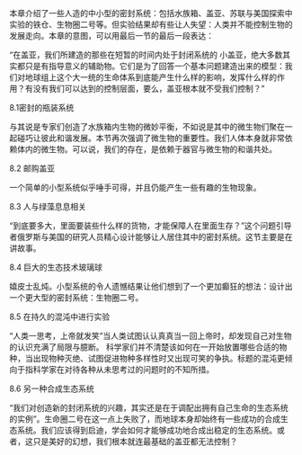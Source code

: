 本章介绍了一些人造的中小型的密封系统：包括水族箱、盖亚、苏联与美国探索中实验的铁仓、生物圈二号等。但实验结果却有些让人失望：人类并不能控制生物的发展走向。本章的意图，可以用最后一节的最后一段表达：



“在盖亚，我们所建造的那些在短暂的时间内处于封闭系统的 小盖亚，绝大多数其实都只是有指导意义的辅助物。它们是为了回答一个基本问题建造出来的模型：我们对地球组上这个大一统的生命体系到底能产生什么样的影响，发挥什么样的作用？有没有我们可以达到的控制层面，要么，盖亚根本就不受我们控制？”





8.1密封的瓶装系统



与其说是专家们创造了水族箱内生物的微妙平衡，不如说是其中的微生物们聚在一起碰巧让彼此和谐发展。本节再次强调了微生物的重要性。我们人体本身就非常依赖体内的微生物。可以说，我们的存在，是依赖于器官与微生物的和谐共处。



8.2 邮购盖亚



一个简单的小型系统似乎唾手可得，并且仍能产生一些有趣的生物现象。



8.3 人与绿藻息息相关



“到底要多大，里面要装些什么样的货物，才能保障人在里面生存？”这个问题引导者俄罗斯与美国的研究人员精心设计能够让人居住其中的密封系统。这节主要是在讲故事。



8.4 巨大的生态技术玻璃球



嬉皮士乱炖。小型系统的令人遗憾结果让他们想到了一个更加癫狂的想法：设计出一个更大型的密封系统：生物圈二号。



8.5 在持久的混沌中进行实验



“人类一思考，上帝就发笑”当人类试图认认真真当一回上帝时，却发现自己对生物的认识充满了局限与臆断。 科学家们并不清楚该如何在一开始放置哪些合适的物种，当出现物种灭绝、试图促进物种多样性时又出现可笑的争执。标题的混沌更倾向于指科学家在对待各种从未思考过的问题时的不知所措。



8.6 另一种合成生态系统



“我们对创造新的封闭系统的兴趣，其实还是在于调配出拥有自己生命的生态系统的实例”。生命圈二号在这一点上失败了，而地球本身却始终有一些成功的合成生态系统。我们应该得到启迪，学会如何才能够成功地合成出稳定的生态系统。或者，这只是美好的幻想，我们根本就连最基础的盖亚都无法控制？





